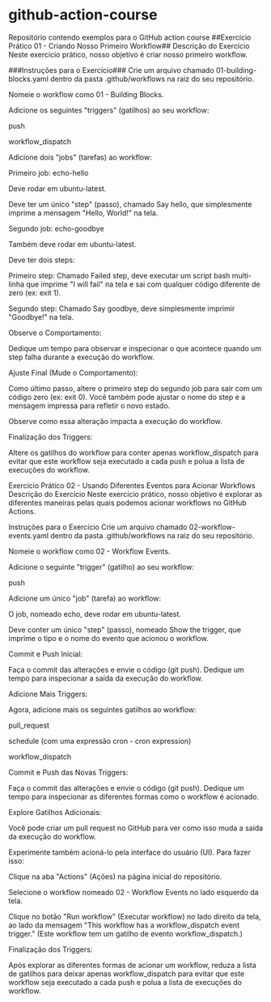 # github-action-course
Repositório contendo exemplos para o GitHub action course
##Exercício Prático 01 - Criando Nosso Primeiro Workflow##
Descrição do Exercício
Neste exercício prático, nosso objetivo é criar nosso primeiro workflow.

###Instruções para o Exercício###
Crie um arquivo chamado 01-building-blocks.yaml dentro da pasta .github/workflows na raiz do seu repositório.

Nomeie o workflow como 01 - Building Blocks.

Adicione os seguintes "triggers" (gatilhos) ao seu workflow:

push

workflow_dispatch

Adicione dois "jobs" (tarefas) ao workflow:

Primeiro job: echo-hello

Deve rodar em ubuntu-latest.

Deve ter um único "step" (passo), chamado Say hello, que simplesmente imprime a mensagem "Hello, World!" na tela.

Segundo job: echo-goodbye

Também deve rodar em ubuntu-latest.

Deve ter dois steps:

Primeiro step: Chamado Failed step, deve executar um script bash multi-linha que imprime "I will fail" na tela e sai com qualquer código diferente de zero (ex: exit 1).

Segundo step: Chamado Say goodbye, deve simplesmente imprimir "Goodbye!" na tela.

Observe o Comportamento:

Dedique um tempo para observar e inspecionar o que acontece quando um step falha durante a execução do workflow.

Ajuste Final (Mude o Comportamento):

Como último passo, altere o primeiro step do segundo job para sair com um código zero (ex: exit 0). Você também pode ajustar o nome do step e a mensagem impressa para refletir o novo estado.

Observe como essa alteração impacta a execução do workflow.

Finalização dos Triggers:

Altere os gatilhos do workflow para conter apenas workflow_dispatch para evitar que este workflow seja executado a cada push e polua a lista de execuções do workflow.

Exercício Prático 02 - Usando Diferentes Eventos para Acionar Workflows
Descrição do Exercício
Neste exercício prático, nosso objetivo é explorar as diferentes maneiras pelas quais podemos acionar workflows no GitHub Actions.

Instruções para o Exercício
Crie um arquivo chamado 02-workflow-events.yaml dentro da pasta .github/workflows na raiz do seu repositório.

Nomeie o workflow como 02 - Workflow Events.

Adicione o seguinte "trigger" (gatilho) ao seu workflow:

push

Adicione um único "job" (tarefa) ao workflow:

O job, nomeado echo, deve rodar em ubuntu-latest.

Deve conter um único "step" (passo), nomeado Show the trigger, que imprime o tipo e o nome do evento que acionou o workflow.

Commit e Push Inicial:

Faça o commit das alterações e envie o código (git push). Dedique um tempo para inspecionar a saída da execução do workflow.

Adicione Mais Triggers:

Agora, adicione mais os seguintes gatilhos ao workflow:

pull_request

schedule (com uma expressão cron - cron expression)

workflow_dispatch

Commit e Push das Novas Triggers:

Faça o commit das alterações e envie o código (git push). Dedique um tempo para inspecionar as diferentes formas como o workflow é acionado.

Explore Gatilhos Adicionais:

Você pode criar um pull request no GitHub para ver como isso muda a saída da execução do workflow.

Experimente também acioná-lo pela interface do usuário (UI). Para fazer isso:

Clique na aba "Actions" (Ações) na página inicial do repositório.

Selecione o workflow nomeado 02 - Workflow Events no lado esquerdo da tela.

Clique no botão "Run workflow" (Executar workflow) no lado direito da tela, ao lado da mensagem "This workflow has a workflow_dispatch event trigger." (Este workflow tem um gatilho de evento workflow_dispatch.)

Finalização dos Triggers:

Após explorar as diferentes formas de acionar um workflow, reduza a lista de gatilhos para deixar apenas workflow_dispatch para evitar que este workflow seja executado a cada push e polua a lista de execuções do workflow.
